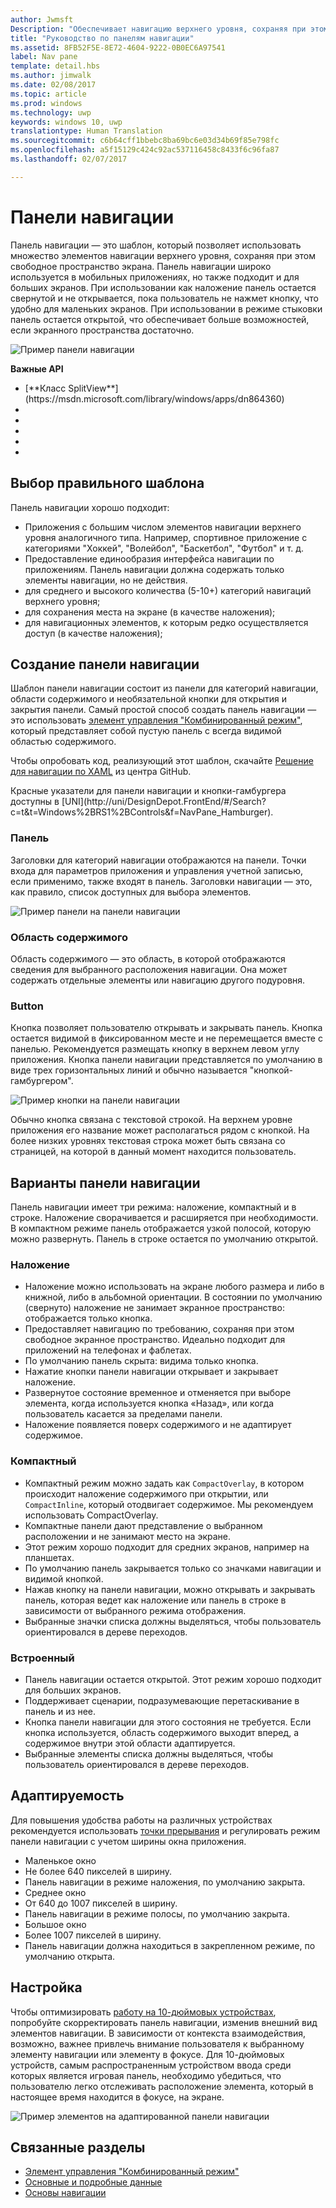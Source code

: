 ```yaml
---
author: Jwmsft
Description: "Обеспечивает навигацию верхнего уровня, сохраняя при этом пространство экрана."
title: "Руководство по панелям навигации"
ms.assetid: 8FB52F5E-8E72-4604-9222-0B0EC6A97541
label: Nav pane
template: detail.hbs
ms.author: jimwalk
ms.date: 02/08/2017
ms.topic: article
ms.prod: windows
ms.technology: uwp
keywords: windows 10, uwp
translationtype: Human Translation
ms.sourcegitcommit: c6b64cff1bbebc8ba69bc6e03d34b69f85e798fc
ms.openlocfilehash: a5f15129c424c92ac537116458c8433f6c96fa87
ms.lasthandoff: 02/07/2017

---
```

# <a name="nav-panes"></a>Панели навигации

<link rel="stylesheet" href="https://az835927.vo.msecnd.net/sites/uwp/Resources/css/custom.css"> 

Панель навигации — это шаблон, который позволяет использовать множество элементов навигации верхнего уровня, сохраняя при этом свободное пространство экрана. Панель навигации широко используется в мобильных приложениях, но также подходит и для больших экранов. При использовании как наложение панель остается свернутой и не открывается, пока пользователь не нажмет кнопку, что удобно для маленьких экранов. При использовании в режиме стыковки панель остается открытой, что обеспечивает больше возможностей, если экранного пространства достаточно.

![Пример панели навигации](images/navHero.png)

<div class="important-apis" >
<b>Важные API</b><br/>
<ul>
<li>[**Класс SplitView**](https://msdn.microsoft.com/library/windows/apps/dn864360)</li>
<li> </li>
<li> </li>
<li> </li>
<li> </li>
<li> </li>
</ul>
</div>


## <a name="is-this-the-right-pattern"></a>Выбор правильного шаблона

Панель навигации хорошо подходит:

-   Приложения с большим числом элементов навигации верхнего уровня аналогичного типа. Например, спортивное приложение с категориями "Хоккей", "Волейбол", "Баскетбол", "Футбол" и т. д.
-   Предоставление единообразия интерфейса навигации по приложениям. Панель навигации должна содержать только элементы навигации, но не действия.
-   для среднего и высокого количества (5-10+) категорий навигаций верхнего уровня;
-   для сохранения места на экране (в качестве наложения);
-   для навигационных элементов, к которым редко осуществляется доступ (в качестве наложения);

## <a name="building-a-nav-pane"></a>Создание панели навигации

Шаблон панели навигации состоит из панели для категорий навигации, области содержимого и необязательной кнопки для открытия и закрытия панели. Самый простой способ создать панель навигации — это использовать [элемент управления "Комбинированный режим"](split-view.md), который представляет собой пустую панель с всегда видимой областью содержимого.

Чтобы опробовать код, реализующий этот шаблон, скачайте [Решение для навигации по XAML](https://github.com/Microsoft/Windows-universal-samples/tree/master/Samples/XamlNavigation) из центра GitHub.

<div class="microsoft-internal-note">
Красные указатели для панели навигации и кнопки-гамбургера доступны в [UNI](http://uni/DesignDepot.FrontEnd/#/Search?c=t&t=Windows%2BRS1%2BControls&f=NavPane_Hamburger).
</div>

### <a name="pane"></a>Панель

Заголовки для категорий навигации отображаются на панели. Точки входа для параметров приложения и управления учетной записью, если применимо, также входят в панель. Заголовки навигации — это, как правило, список доступных для выбора элементов.

![Пример панели на панели навигации](images/nav_pane_expanded.png)

### <a name="content-area"></a>Область содержимого

Область содержимого — это область, в которой отображаются сведения для выбранного расположения навигации. Она может содержать отдельные элементы или навигацию другого подуровня.

### <a name="button"></a>Button

Кнопка позволяет пользователю открывать и закрывать панель. Кнопка остается видимой в фиксированном месте и не перемещается вместе с панелью. Рекомендуется размещать кнопку в верхнем левом углу приложения. Кнопка панели навигации представляется по умолчанию в виде трех горизонтальных линий и обычно называется "кнопкой-гамбургером".

![Пример кнопки на панели навигации](images/nav_button.png)

Обычно кнопка связана с текстовой строкой. На верхнем уровне приложения его название может располагаться рядом с кнопкой. На более низких уровнях текстовая строка может быть связана со страницей, на которой в данный момент находится пользователь.

## <a name="nav-pane-variations"></a>Варианты панели навигации

Панель навигации имеет три режима: наложение, компактный и в строке. Наложение сворачивается и расширяется при необходимости. В компактном режиме панель отображается узкой полосой, которую можно развернуть. Панель в строке остается по умолчанию открытой.

### <a name="overlay"></a>Наложение

-   Наложение можно использовать на экране любого размера и либо в книжной, либо в альбомной ориентации. В состоянии по умолчанию (свернуто) наложение не занимает экранное пространство: отображается только кнопка.
-   Предоставляет навигацию по требованию, сохраняя при этом свободное экранное пространство. Идеально подходит для приложений на телефонах и фаблетах.
-   По умолчанию панель скрыта: видима только кнопка.
-   Нажатие кнопки панели навигации открывает и закрывает наложение.
-   Развернутое состояние временное и отменяется при выборе элемента, когда используется кнопка «Назад», или когда пользователь касается за пределами панели.
-   Наложение появляется поверх содержимого и не адаптирует содержимое.

### <a name="compact"></a>Компактный

-   Компактный режим можно задать как `CompactOverlay`, в котором происходит наложение содержимого при открытии, или `CompactInline`, который отодвигает содержимое. Мы рекомендуем использовать CompactOverlay.
-   Компактные панели дают представление о выбранном расположении и не занимают место на экране.
-   Этот режим хорошо подходит для средних экранов, например на планшетах.
-   По умолчанию панель закрывается только со значками навигации и видимой кнопкой.
-   Нажав кнопку на панели навигации, можно открывать и закрывать панель, которая ведет как наложение или панель в строке в зависимости от выбранного режима отображения.
-   Выбранные значки списка должны выделяться, чтобы пользователь ориентировался в дереве переходов.

### <a name="inline"></a>Встроенный

-   Панель навигации остается открытой. Этот режим хорошо подходит для больших экранов.
-   Поддерживает сценарии, подразумевающие перетаскивание в панель и из нее.
-   Кнопка панели навигации для этого состояния не требуется. Если кнопка используется, область содержимого выходит вперед, а содержимое внутри этой области адаптируется.
-   Выбранные элементы списка должны выделяться, чтобы пользователь ориентировался в дереве переходов.

## <a name="adaptability"></a>Адаптируемость

Для повышения удобства работы на различных устройствах рекомендуется использовать [точки прерывания](../layout/screen-sizes-and-breakpoints-for-responsive-design.md) и регулировать режим панели навигации с учетом ширины окна приложения.
-   Маленькое окно
   -   Не более 640 пикселей в ширину.
   -   Панель навигации в режиме наложения, по умолчанию закрыта.
-   Среднее окно
   -   От 640 до 1007 пикселей в ширину.
   -   Панель навигации в режиме полосы, по умолчанию закрыта.
-   Большое окно
   -   Более 1007 пикселей в ширину.
   -   Панель навигации должна находиться в закрепленном режиме, по умолчанию открыта.

## <a name="tailoring"></a>Настройка

Чтобы оптимизировать [работу на 10-дюймовых устройствах](http://go.microsoft.com/fwlink/?LinkId=760736), попробуйте скорректировать панель навигации, изменив внешний вид элементов навигации. В зависимости от контекста взаимодействия, возможно, важнее привлечь внимание пользователя к выбранному элементу навигации или элементу в фокусе. Для 10-дюймовых устройств, самым распространенным устройством ввода среди которых является игровая панель, необходимо убедиться, что пользователю легко отслеживать расположение элемента, который в настоящее время находится в фокусе, на экране.

![Пример элементов на адаптированной панели навигации](images/nav_item_states.png)

## <a name="related-topics"></a>Связанные разделы

* [Элемент управления "Комбинированный режим"](split-view.md)
* [Основные и подробные данные](master-details.md)
* [Основы навигации](https://msdn.microsoft.com/library/windows/apps/dn958438)
 

 

